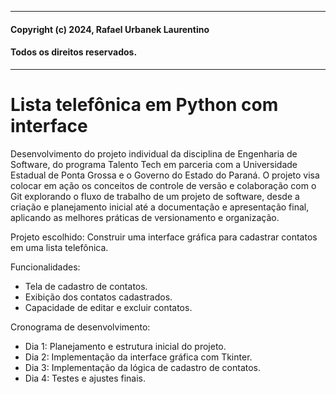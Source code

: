 ___
#### Copyright (c) 2024, Rafael Urbanek Laurentino
#### Todos os direitos reservados.
___
# Lista telefônica em Python com interface
 
Desenvolvimento do projeto individual da disciplina de Engenharia de Software, do programa Talento Tech em parceria 
com a Universidade Estadual de Ponta Grossa e o Governo do Estado do Paraná. O projeto visa colocar em ação os conceitos de controle de versão e colaboração com o Git explorando o fluxo de trabalho de um projeto de software, desde a criação e planejamento inicial até a documentação e apresentação final, aplicando as melhores práticas de versionamento e organização.

Projeto escolhido: Construir uma interface gráfica para cadastrar contatos em uma lista telefônica.

Funcionalidades:
* Tela de cadastro de contatos.
* Exibição dos contatos cadastrados.
* Capacidade de editar e excluir contatos.

Cronograma de desenvolvimento:
* Dia 1: Planejamento e estrutura inicial do projeto.
* Dia 2: Implementação da interface gráfica com Tkinter.
* Dia 3: Implementação da lógica de cadastro de contatos.
* Dia 4: Testes e ajustes finais.
